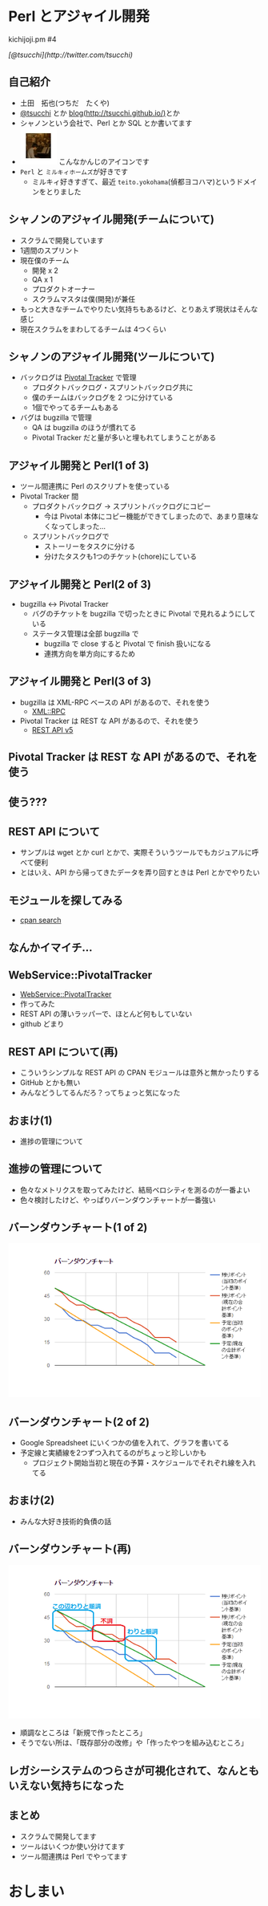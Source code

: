 Perl とアジャイル開発 
==========

kichijoji.pm #4
<address>[@tsucchi](http://twitter.com/tsucchi)</address>


自己紹介
---
+ 土田　拓也(つちだ　たくや)
+ [@tsucchi](http://twitter.com/tsucchi) とか [blog(http://tsucchi.github.io/)](http://tsucchi.github.io/)とか
+ シャノンという会社で、Perl とか SQL とか書いてます
+ <img src="./icon.jpeg"> こんなかんじのアイコンです
+ `Perl` と `ミルキィホームズ`が好きです
    + ミルキィ好きすぎて、最近 `teito.yokohama`(偵都ヨコハマ)というドメインをとりました

シャノンのアジャイル開発(チームについて)
---
+ スクラムで開発しています
+ 1週間のスプリント
+ 現在僕のチーム
    + 開発 x 2
	+ QA x 1
	+ プロダクトオーナー
	+ スクラムマスタは僕(開発)が兼任
+ もっと大きなチームでやりたい気持ちもあるけど、とりあえず現状はそんな感じ
+ 現在スクラムをまわしてるチームは 4つくらい

シャノンのアジャイル開発(ツールについて)
---
+ バックログは [Pivotal Tracker](https://www.pivotaltracker.com/) で管理
    + プロダクトバックログ・スプリントバックログ共に
	+ 僕のチームはバックログを 2 つに分けている
	+ 1個でやってるチームもある
+ バグは bugzilla で管理
	+ QA は bugzilla のほうが慣れてる
    + Pivotal Tracker だと量が多いと埋もれてしまうことがある
	
アジャイル開発と Perl(1 of 3)
---
+ ツール間連携に Perl のスクリプトを使っている
+ Pivotal Tracker 間
    + プロダクトバックログ -> スプリントバックログにコピー
        + 今は Pivotal 本体にコピー機能ができてしまったので、あまり意味なくなってしまった...
    + スプリントバックログで
	    + ストーリーをタスクに分ける
		+ 分けたタスクも1つのチケット(chore)にしている

アジャイル開発と Perl(2 of 3)
---
+ bugzilla <-> Pivotal Tracker
    + バグのチケットを bugzilla で切ったときに Pivotal で見れるようにしている
    + ステータス管理は全部 bugzilla で
	    + bugzilla で close すると Pivotal で finish 扱いになる
	    + 連携方向を単方向にするため

アジャイル開発と Perl(3 of 3)
---
+ bugzilla は XML-RPC ベースの API があるので、それを使う
    + [XML::RPC](http://search.cpan.org/dist/XML-RPC/lib/XML/RPC.pm)
+ Pivotal Tracker は REST な API があるので、それを使う
    + [REST API v5](https://www.pivotaltracker.com/help/api/rest/v5#top)

Pivotal Tracker は REST な API があるので、それを使う
---

使う??? 
---


REST API について
---
+ サンプルは wget とか curl とかで、実際そういうツールでもカジュアルに呼べて便利
+ とはいえ、API から帰ってきたデータを弄り回すときは Perl とかでやりたい

モジュールを探してみる
---
+ [cpan search](http://search.cpan.org/search?q=Pivotal+Tracker;s=1)

なんかイマイチ... 
---


WebService::PivotalTracker
---
+ [WebService::PivotalTracker](https://github.com/tsucchi/p5-WebService-PivotalTracker)
+ 作ってみた
+ REST API の薄いラッパーで、ほとんど何もしていない
+ github どまり

REST API について(再)
---
+ こういうシンプルな REST API の CPAN モジュールは意外と無かったりする
+ GitHub とかも無い
+ みんなどうしてるんだろ？ってちょっと気になった

おまけ(1)
---
+ 進捗の管理について


進捗の管理について
---
+ 色々なメトリクスを取ってみたけど、結局ベロシティを測るのが一番よい
+ 色々検討したけど、やっぱりバーンダウンチャートが一番強い

バーンダウンチャート(1 of 2)
---
<img src="./chart.png">


バーンダウンチャート(2 of 2)
---
+ Google Spreadsheet にいくつかの値を入れて、グラフを書いてる
+ 予定線と実績線を2つずつ入れてるのがちょっと珍しいかも
    + プロジェクト開始当初と現在の予算・スケジュールでそれぞれ線を入れてる

おまけ(2)
---
+ みんな大好き技術的負債の話

バーンダウンチャート(再)
---
<img src="./chart2.png">

+ 順調なところは「新規で作ったところ」
+ そうでない所は、「既存部分の改修」や「作ったやつを組み込むところ」

レガシーシステムのつらさが可視化されて、なんともいえない気持ちになった
---


まとめ
---
+ スクラムで開発してます
+ ツールはいくつか使い分けてます
+ ツール間連携は Perl でやってます

おしまい
===


